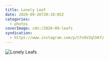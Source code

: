 ```yaml
---
title: Lonely Leaf
date: 2020-09-26T20:18:05Z
categories:
  - photos
coverImage: cdn:/2020-09-leafs
syndication:
  - https://www.instagram.com/p/CFnOVZqlbKf/
---
```


![](cdn:/2020-09-leafs?class=fw "Lonely Leafs")
